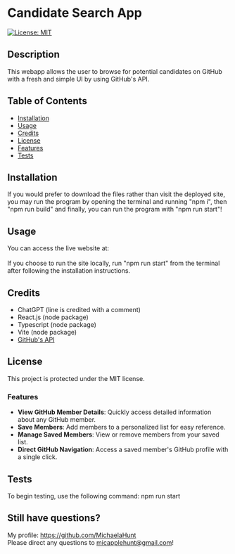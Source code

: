 # Candidate Search App
  [![License: MIT](https://img.shields.io/badge/License-MIT-yellow.svg)](https://opensource.org/licenses/MIT)

  ## Description

  This webapp allows the user to browse for potential candidates on GitHub with a fresh and simple UI by using GitHub's API.

  ## Table of Contents

  - [Installation](#installation)
  - [Usage](#usage)
  - [Credits](#credits)  
  - [License](#license)
  - [Features](#features)
  - [Tests](#tests)

  ## Installation

  If you would prefer to download the files rather than visit the deployed site, you may run the program by opening the terminal and running "npm i", then "npm run build" and finally, you can run the program with "npm run start"!

  ## Usage

  You can access the live website at: <br><br>
  If you choose to run the site locally, run "npm run start" from the terminal after following the installation instructions.

  ## Credits

  - ChatGPT (line is credited with a comment)
  - React.js (node package)
  - Typescript (node package)
  - Vite (node package)
  - [GitHub's API](https://docs.github.com/en/rest?apiVersion=2022-11-28)

  ## License

  This project is protected under the MIT license.

  ### Features

  - **View GitHub Member Details**: Quickly access detailed information about any GitHub member.  
  - **Save Members**: Add members to a personalized list for easy reference.  
  - **Manage Saved Members**: View or remove members from your saved list.  
  - **Direct GitHub Navigation**: Access a saved member's GitHub profile with a single click.  


  ## Tests  

  To begin testing, use the following command: npm run start

  ## Still have questions? 

  My profile: https://github.com/MichaelaHunt  
  Please direct any questions to micapplehunt@gmail.com!
